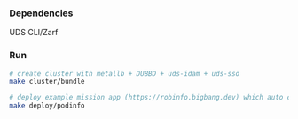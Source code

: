 ### Dependencies
UDS CLI/Zarf 

### Run
```bash
# create cluster with metallb + DUBBD + uds-idam + uds-sso 
make cluster/bundle

# deploy example mission app (https://robinfo.bigbang.dev) which auto creates client + authservice config
make deploy/podinfo 
```

